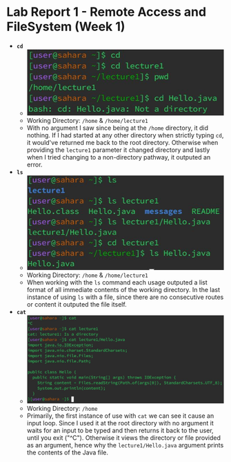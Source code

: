 # **Lab Report 1 - Remote Access and FileSystem (Week 1)**
* **`cd`**
  * ![Image](cd_image.JPG)
  * Working Directory: `/home` & `/home/lecture1`
  * With no argument I saw since being at the `/home` directory, it did nothing.
    If I had started at any other directory when strictly typing `cd`, it would've returned
    me back to the root directory. Otherwise when providing the `lecture1` parameter it changed directory
    and lastly when I tried changing to a non-directory pathway, it outputed an error. 
* **`ls`**
  * ![Image](ls_image.JPG)
  * Working Directory: `/home` & `/home/lecture1`
  * When working with the `ls` command each usage outputed a list format of all immediate contents of the
    working directory. In the last instance of using `ls` with a file, since there are no consecutive routes
    or content it outputed the file itself.
* **`cat`**
  * ![Image](cat_image.JPG)
  * Working Directory: `/home`
  * Primarily, the first instance of use with `cat` we can see it cause an input loop. Since I used it
    at the root directory with no argument it waits for an input to be typed and then returns it back to the user,
    until you exit ("^C"). Otherwise it views the directory or file provided as an argument, hence why the `lecture1/Hello.java`
    argument prints the contents of the Java file.
